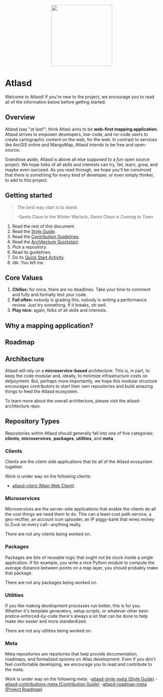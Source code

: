 <div align="center">
  <img width="200" height="200" src="https://user-images.githubusercontent.com/79056955/128594497-46dcd431-6723-4d2f-9f68-a2fd5c569e8c.png"/>
 </div>

# Atlasd
Welcome to Atlasd! If you're new to the project, we encourage you to read all of the information below before getting started.


## Overview
Atlasd (say "at last!"; think Atlas) aims to be **web-first mapping application.** Atlasd strives to empower developers, low-code, and no-code users to create cartographic content on the web, for the web. In contrast to services like ArcGIS online and MangoMap, Atlasd intends to be free and open-source.

Grandiose aside, Atlasd is above all else supposed to a *fun* open source project. We hope folks of all skills and interests can try, fail, learn, grow, and maybe even succeed. As you read through, we hope you'll be convinced that there is something for every kind of developer, or even simply thinker, to add to this project.


## Getting started
> The best way start is to stand.
> 
> -Santa Claus to the Winter Warlock, *Santa Claus is Coming to Town*

1. Read the rest of this document. 
2. Read the [Style Guide]().
3. Read the [Contribution Guidelines]().
4. Read the [Architecture Quickstart]().
5. Pick a repository.
6. Read its guidelines.
7. Do its [Quick Start Activity]().
8. Idk. You tell me.


## Core Values
1. **Chillax:** for once, there are no deadlines. Take your time to comment and fully and formally test your code.
2. **Fail often:** nobody is grading this; nobody is writing a performance review. Just try something. If it breaks, oh well.
3. **Play nice:** again, folks of all skills and interests.


## Why a mapping application?


## Roadmap

## Architecture
Atlasd will rely on a **microservice-based** architecture. This is, in part, to keep the code modular and, ideally, to minimize infrastructure costs on delpoyment. But, perhaps more importantly, we hope this modular structure encourages contributors to start their own repositories and build amazing things to feed the Atlasd ecosystem.

To learn more about the overall architecture, please visit the atlasd-architecture repo.

## Repository Types
Repositories within Atlasd should generally fall into one of five categories: **clients**, **microservices**, **packages**, **utilities**, and **meta**.

### Clients
Clients are the client-side applications that tie all of the Atlasd ecosystem together. 

Work is under way on the following clients:
- [atlasd-client (Main Web Client)](https://github.com/atlasd-geo/atlasd-client)

### Microservices
Microservices are the server-side applications that enable the clients do all the cool things we need them to do. This can a least-cost path service, a geo-rectfier, an account icon uploader, an IP piggy-bank that wires money to Zuck on every call--anything really.

There are not any clients being worked on.

### Packages 
Packages are bits of reusable logic that ought not be stuck inside a single application. If for example, you write a nice Python module to compute the average distance between points on a map layer, you should probably make that package.

There are not any packages being worked on.

### Utilities
If you like making development processes run better, this is for you. Whether it's template generators, setup scripts, or whatever other best-pratice-enforced-by-code there's always a lot that can be done to help make dev easier and more standardized.

There are not any utilities being worked on.

### Meta
Meta repositories are repsitories that help provide documentation, roadmaps, and formalized opionns on Atlas development. Even if you don't feel comfortable developing, we encourage you to read and contribute to the meta.

Work is under way on the following meta:
-[atlasd-style-meta (Style Guide)]()
-[atlasd-contributions-meta (Contribution Guide)]()
-[atlasd-roadmap-meta (Project Roadmap)]()




